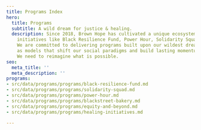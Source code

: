 ```yaml
---
title: Programs Index
hero:
  title: Programs
  subtitle: A wild dream for justice & healing.
  description: Since 2018, Brown Hope has cultivated a unique ecosystem of community-driven
    initiatives like Black Resilience Fund, Power Hour, Solidarity Squad, and more.
    We are committed to delivering programs built upon our wildest dreams, to serve
    as models that shift our social paradigms and build lasting momentum for change.
    We need to reimagine what is possible.
seo:
  meta_title: ''
  meta_description: ''
programs:
- src/data/programs/programs/black-resilience-fund.md
- src/data/programs/programs/solidarity-squad.md
- src/data/programs/programs/power-hour.md
- src/data/programs/programs/blackstreet-bakery.md
- src/data/programs/programs/equity-and-beyond.md
- src/data/programs/programs/healing-initiatives.md

---
```


